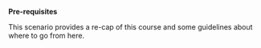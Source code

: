 **Pre-requisites**

This scenario provides a re-cap of this course and some guidelines about where to go from here.